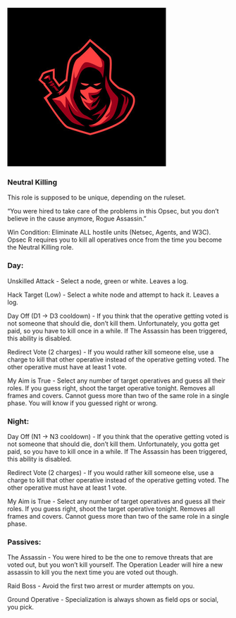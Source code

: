 ![rogueassassin.png](Images/rogueassassin.png)

### **Neutral Killing**

This role is supposed to be unique, depending on the ruleset.

“You were hired to take care of the problems in this Opsec, but you don’t believe in the cause anymore, Rogue Assassin.”

Win Condition: Eliminate ALL hostile units (Netsec, Agents, and W3C). Opsec R requires you to kill all operatives once from the time you become the Neutral Killing role.

### **Day:**

Unskilled Attack - Select a node, green or white. Leaves a log.

Hack Target (Low) - Select a white node and attempt to hack it. Leaves a log.

Day Off (D1 -> D3 cooldown) - If you think that the operative getting voted is not someone that should die, don’t kill them. Unfortunately, you gotta get paid, so you have to kill once in a while. If The Assassin has been triggered, this ability is disabled.

Redirect Vote (2 charges) - If you would rather kill someone else, use a charge to kill that other operative instead of the operative getting voted. The other operative must have at least 1 vote.

My Aim is True - Select any number of target operatives and guess all their roles. If you guess right, shoot the target operative tonight. Removes all frames and covers. Cannot guess more than two of the same role in a single phase. You will know if you guessed right or wrong.

### **Night:**

Day Off (N1 -> N3 cooldown) - If you think that the operative getting voted is not someone that should die, don’t kill them. Unfortunately, you gotta get paid, so you have to kill once in a while. If The Assassin has been triggered, this ability is disabled.

Redirect Vote (2 charges) - If you would rather kill someone else, use a charge to kill that other operative instead of the operative getting voted. The other operative must have at least 1 vote.

My Aim is True - Select any number of target operatives and guess all their roles. If you guess right, shoot the target operative tonight. Removes all frames and covers. Cannot guess more than two of the same role in a single phase.

### **Passives:**

The Assassin - You were hired to be the one to remove threats that are voted out, but you won’t kill yourself. The Operation Leader will hire a new assassin to kill you the next time you are voted out though.

Raid Boss - Avoid the first two arrest or murder attempts on you.

Ground Operative - Specialization is always shown as field ops or social, you pick.
